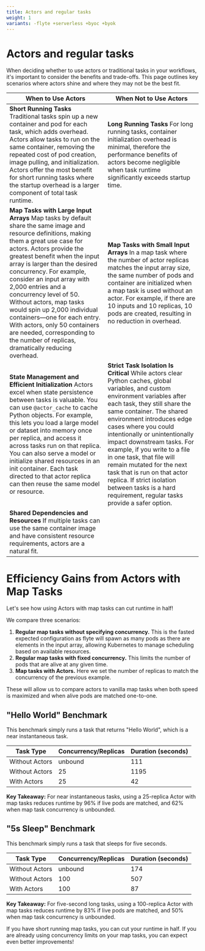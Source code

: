 ```yaml
---
title: Actors and regular tasks
weight: 1
variants: -flyte +serverless +byoc +byok
---
```


# Actors and regular tasks

When deciding whether to use actors or traditional tasks in your workflows, it's important to consider the benefits
and trade-offs. This page outlines key scenarios where actors shine and where they may not be the best fit.

| When to Use Actors | When Not to Use Actors |
| ------------------ | ---------------------- |
| **Short Running Tasks** Traditional tasks spin up a new container and pod for each task, which adds overhead. Actors allow tasks to run on the same container, removing the repeated cost of pod creation, image pulling, and initialization. Actors offer the most benefit for short running tasks where the startup overhead is a larger component of total task runtime. | **Long Running Tasks** For long running tasks, container initialization overhead is minimal, therefore the performance benefits of actors become negligible when task runtime significantly exceeds startup time. |
| **Map Tasks with Large Input Arrays** Map tasks by default share the same image and resource definitions, making them a great use case for actors. Actors provide the greatest benefit when the input array is larger than the desired concurrency. For example, consider an input array with 2,000 entries and a concurrency level of 50. Without actors, map tasks would spin up 2,000 individual containers—one for each entry. With actors, only 50 containers are needed, corresponding to the number of replicas, dramatically reducing overhead. | **Map Tasks with Small Input Arrays** In a map task where the number of actor replicas matches the input array size, the same number of pods and container are initialized when a map task is used without an actor. For example, if there are 10 inputs and 10 replicas, 10 pods are created, resulting in no reduction in overhead. |
| **State Management and Efficient Initialization** Actors excel when state persistence between tasks is valuable. You can use `@actor_cache` to cache Python objects. For example, this lets you load a large model or dataset into memory once per replica, and access it across tasks run on that replica. You can also serve a model or initialize shared resources in an init container. Each task directed to that actor replica can then reuse the same model or resource. | **Strict Task Isolation Is Critical** While actors clear Python caches, global variables, and custom environment variables after each task, they still share the same container. The shared environment introduces edge cases where you could intentionally or unintentionally impact downstream tasks. For example, if you write to a file in one task, that file will remain mutated for the next task that is run on that actor replica. If strict isolation between tasks is a hard requirement, regular tasks provide a safer option. |
| **Shared Dependencies and Resources** If multiple tasks can use the same container image and have consistent resource requirements, actors are a natural fit. | |

# Efficiency Gains from Actors with Map Tasks

Let's see how using Actors with map tasks can cut runtime in half!

We compare three scenarios:

1. **Regular map tasks without specifying concurrency.** This is the fasted expected configuration as flyte will spawn as many pods as there are elements in the input array, allowing Kubernetes to manage scheduling based on available resources.
2. **Regular map tasks with fixed concurrency.** This limits the number of pods that are alive at any given time.
3. **Map tasks with Actors.** Here we set the number of replicas to match the concurrency of the previous example.

These will allow us to compare actors to vanilla map tasks when both speed is maximized and when alive pods are matched one-to-one.

## "Hello World" Benchmark

This benchmark simply runs a task that returns "Hello World", which is a near instantaneous task.

| Task Type      | Concurrency/Replicas | Duration (seconds) |
| -------------- | -------------------- | ------------------ |
| Without Actors | unbound              | 111                |
| Without Actors | 25                   | 1195               |
| With Actors    | 25                   | 42                 |

**Key Takeaway:** For near instantaneous tasks, using a 25-replica Actor with map tasks reduces runtime by 96% if live pods are matched, and 62% when map task concurrency is unbounded.

## "5s Sleep" Benchmark

This benchmark simply runs a task that sleeps for five seconds.

| Task Type      | Concurrency/Replicas | Duration (seconds) |
| -------------- | -------------------- | ------------------ |
| Without Actors | unbound              | 174                |
| Without Actors | 100                  | 507                |
| With Actors    | 100                  | 87                 |

**Key Takeaway:** For five-second long tasks, using a 100-replica Actor with map tasks reduces runtime by 83% if live pods are matched, and 50% when map task concurrency is unbounded.

If you have short running map tasks, you can cut your runtime in half. If you are already using concurrency limits on your map tasks, you can expect even better improvements!
